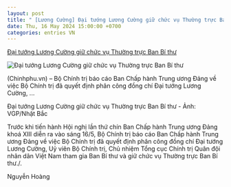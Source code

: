 ```yaml
---
layout: post
title: " [Lương Cường] Đại tướng Lương Cường giữ chức vụ Thường trực Ban Bí thư"
date: Thu, 16 May 2024 15:00:00 +0700
categories: entries VN
---
```

[Đại tướng Lương Cường giữ chức vụ Thường trực Ban Bí thư](https://baochinhphu.vn/dai-tuong-luong-cuong-giu-chuc-vu-thuong-truc-ban-bi-thu-102240516170004679.htm)

![Đại tướng Lương Cường giữ chức vụ Thường trực Ban Bí thư](https://bcp.cdnchinhphu.vn/zoom/600_315/334894974524682240/2024/5/16/anh-cuong-nha-bac-1715853548327748712494-34-0-834-1280-crop-1715853551306369387951.jpg)

(Chinhphu.vn) – Bộ Chính trị báo cáo Ban Chấp hành Trung ương Đảng về việc Bộ Chính trị đã quyết định phân công đồng chí Đại tướng Lương Cường, ...

Đại tướng Lương Cường giữ chức vụ Thường trực Ban Bí thư - Ảnh: VGP/Nhật Bắc

Trước khi tiến hành Hội nghị lần thứ chín Ban Chấp hành Trung ương Đảng khoá XIII diễn ra vào sáng 16/5, Bộ Chính trị báo cáo Ban Chấp hành Trung ương Đảng về việc Bộ Chính trị đã quyết định phân công đồng chí Đại tướng Lương Cường, Uỷ viên Bộ Chính trị, Chủ nhiệm Tổng cục Chính trị Quân đội nhân dân Việt Nam tham gia Ban Bí thư và giữ chức vụ Thường trực Ban Bí thư./.

Nguyễn Hoàng

